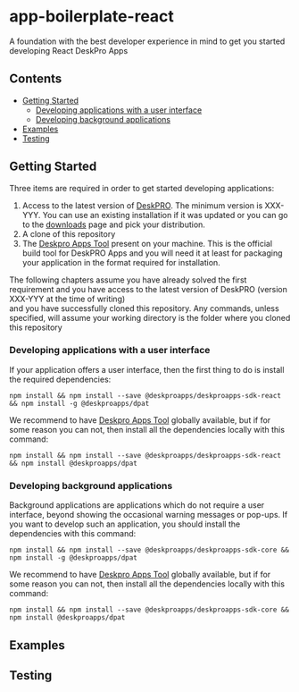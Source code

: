# app-boilerplate-react

A foundation with the best developer experience in mind to get you started developing React DeskPro Apps

## Contents
- [Getting Started](#getting-started)
    - [Developing applications with a user interface](#developing-applications-with-a-user-interface)
    - [Developing background applications](#developing-background-applications)    
- [Examples](#examples)
- [Testing](#testing)


## Getting Started

Three items are required in order to get started developing applications:

1. Access to the latest version of [DeskPRO](https://www.deskpro.com/). The minimum version is XXX-YYY. You can use an existing installation if it was updated
or you can go to the [downloads]((https://support.deskpro.com/en/downloads)) page and pick your distribution.
2. A clone of this repository
3. The [Deskpro Apps Tool](https://github.com/deskpro/deskproapps-dpat) present on your machine. This is the official build tool for DeskPRO Apps and you will need it at least for packaging your application in the format required for installation.

The following chapters assume you have already solved the first requirement and you have access to the latest version of DeskPRO (version XXX-YYY at the time of writing)     
and you have successfully cloned this repository. Any commands, unless specified, will assume your working directory is the folder where you cloned this repository

### Developing applications with a user interface

If your application offers a user interface, then the first thing to do is install the required dependencies:

    npm install && npm install --save @deskproapps/deskproapps-sdk-react && npm install -g @deskproapps/dpat  

We recommend to have [Deskpro Apps Tool](https://github.com/deskpro/deskproapps-dpat) globally available, but if for some reason you can not, then install all the dependencies locally with this command:

    npm install && npm install --save @deskproapps/deskproapps-sdk-react && npm install @deskproapps/dpat

### Developing background applications

Background applications are applications which do not require a user interface, beyond showing the occasional warning messages or pop-ups. If you want to develop such an application, you should install the dependencies with this command:

    npm install && npm install --save @deskproapps/deskproapps-sdk-core && npm install -g @deskproapps/dpat  

We recommend to have [Deskpro Apps Tool](https://github.com/deskpro/deskproapps-dpat) globally available, but if for some reason you can not, then install all the dependencies locally with this command:

    npm install && npm install --save @deskproapps/deskproapps-sdk-core && npm install @deskproapps/dpat

## Examples

## Testing